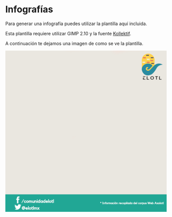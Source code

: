 # Infografías

Para generar una infografía puedes utilizar la plantilla aquí incluida.

Esta plantilla requiere utilizar GIMP 2.10 y la fuente [Kollektif](https://befonts.com/kollektif-typeface.html).

A continuación te dejamos una imagen de como se ve la plantilla.

![PLantilla](./plantilla_elotl_infografias.png)
